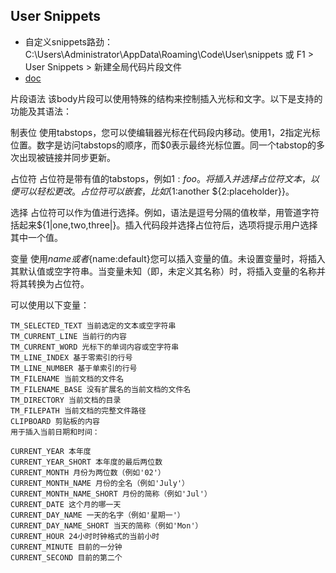 ## User Snippets

- 自定义snippets路劲：C:\Users\Administrator\AppData\Roaming\Code\User\snippets 或 F1 > User Snippets > 新建全局代码片段文件
- [doc](https://code.visualstudio.com/docs/editor/userdefinedsnippets)



片段语法
    该body片段可以使用特殊的结构来控制插入光标和文字。以下是支持的功能及其语法：

制表位
    使用tabstops，您可以使编辑器光标在代码段内移动。使用$1，$2指定光标位置。数字是访问tabstops的顺序，而$0表示最终光标位置。同一个tabstop的多次出现被链接并同步更新。

占位符
    占位符是带有值的tabstops，例如${1:foo}。将插入并选择占位符文本，以便可以轻松更改。占位符可以嵌套，比如${1:another ${2:placeholder}}。

选择
    占位符可以作为值进行选择。例如，语法是逗号分隔的值枚举，用管道字符括起来${1|one,two,three|}。插入代码段并选择占位符后，选项将提示用户选择其中一个值。

变量
    使用$name或者${name:default}您可以插入变量的值。未设置变量时，将插入其默认值或空字符串。当变量未知（即，未定义其名称）时，将插入变量的名称并将其转换为占位符。

可以使用以下变量：

    TM_SELECTED_TEXT 当前选定的文本或空字符串
    TM_CURRENT_LINE 当前行的内容
    TM_CURRENT_WORD 光标下的单词内容或空字符串
    TM_LINE_INDEX 基于零索引的行号
    TM_LINE_NUMBER 基于单索引的行号
    TM_FILENAME 当前文档的文件名
    TM_FILENAME_BASE 没有扩展名的当前文档的文件名
    TM_DIRECTORY 当前文档的目录
    TM_FILEPATH 当前文档的完整文件路径
    CLIPBOARD 剪贴板的内容
    用于插入当前日期和时间：

    CURRENT_YEAR 本年度
    CURRENT_YEAR_SHORT 本年度的最后两位数
    CURRENT_MONTH 月份为两位数（例如'02'）
    CURRENT_MONTH_NAME 月份的全名（例如'July'）
    CURRENT_MONTH_NAME_SHORT 月份的简称（例如'Jul'）
    CURRENT_DATE 这个月的哪一天
    CURRENT_DAY_NAME 一天的名字（例如'星期一'）
    CURRENT_DAY_NAME_SHORT 当天的简称（例如'Mon'）
    CURRENT_HOUR 24小时时钟格式的当前小时
    CURRENT_MINUTE 目前的一分钟
    CURRENT_SECOND 目前的第二个